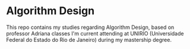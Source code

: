 # Algorithm Design

This repo contains my studies regarding Algorithm Design, based on professor Adriana classes I'm current attending at UNIRIO (Universidade Federal do Estado do Rio de Janeiro) during my mastership degree. 
